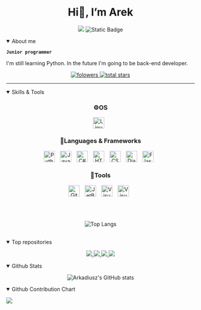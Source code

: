 <h1 align="center">Hi👋, I’m Arek</h1>

<div align="center">
  <p>
    
  ![](https://komarev.com/ghpvc/?username=arkadiuszkornecki&color=blue)
  ![Static Badge](https://img.shields.io/badge/Focus-Web%20Development-lightgreen)

  
  </p>
</div>
<details open>
  <summary>About me</summary>
  
  **`Junior programmer`**
  <p>I'm still learning Python. In the future I'm going to be back-end developer.</p>
</details>
<p align="center">
  <a href="https://github.com/arkadiuszkornecki?tab=followers">
    <img alt="folowers" title="Follow me on Github" src="https://custom-icon-badges.demolab.com/github/followers/arkadiuszkornecki?color=236ad3&labelColor=1155ba&style=for-the-badge&logo=person-add&label=Follow&logoColor=white"/>
  </a>
  <a href="https://github.com/arkadiuszkornecki?tab=repositories&sort=stargazers">
    <img alt="total stars" title="Total stars on Github" src="https://custom-icon-badges.demolab.com/github/stars/arkadiuszkornecki?color=55960c&style=for-the-badge&labelColor=488207&logo=star"/>
  </a>
</p>
<hr>

<details open align="center">
  <summary align="left">Skills & Tools</summary>
  <div align="center">
    
  <h3 align="center">⚙️OS</h3>
  <img alt="Linux" width="30px" style="padding-right: 10px;" src="https://cdn.jsdelivr.net/gh/devicons/devicon/icons/linux/linux-original.svg" />
<!--   | 
  <img align="center" alt="Windows11" width="30px" style="padding-right: 10px;" src="https://cdn.jsdelivr.net/gh/devicons/devicon@latest/icons/windows11/windows11-original.svg" />
-->
  
  <h3 align="center">🔡Languages & Frameworks</h3>
  <img alt="Python" width="30px" style="padding-right: 10px;" src="https://cdn.jsdelivr.net/gh/devicons/devicon@latest/icons/python/python-original.svg" />
  <img alt="JavaScript" width="30px" style="padding-right: 10px;" src="https://cdn.jsdelivr.net/gh/devicons/devicon/icons/javascript/javascript-plain.svg" />
  <img alt="C#" width="30px" style="padding-right: 10px;" src="https://cdn.jsdelivr.net/gh/devicons/devicon@latest/icons/csharp/csharp-original.svg" />
  <img alt="HTML5" width="30px" style="padding-right: 10px;" src="https://cdn.jsdelivr.net/gh/devicons/devicon/icons/html5/html5-plain.svg" />
  <img alt="CSS3" width="30px" style="padding-right: 10px;" src="https://cdn.jsdelivr.net/gh/devicons/devicon/icons/css3/css3-plain.svg" />
  <img alt="Django" width="30px" style="padding-right: 10px;" src="https://www.svgrepo.com/show/353657/django-icon.svg" />
  <img alt="Flask" width="30px" style="padding-right: 10px;" src="https://media.discordapp.net/attachments/1332009247013077176/1332009532133478400/pngfind.com-flask-png-1286693.png?ex=67a57e4c&is=67a42ccc&hm=43c58c206f17ab3df90f48275a1a50057cf0a3a7eae9993fd3a81a8d1489593e&=&format=webp&quality=lossless&width=840&height=840" />

  <h3 align="center">🧰Tools</h3>
  <img alt="Git" width="30px" style="padding-right: 10px;" src="https://cdn.jsdelivr.net/gh/devicons/devicon/icons/git/git-plain.svg" />
  <img alt="JetBrains" width="30px" style="padding-right: 10px;" src="https://cdn.jsdelivr.net/gh/devicons/devicon@latest/icons/jetbrains/jetbrains-original.svg" />
  <img alt="Visual Studio Code" width="30px" style="padding-right: 10px;" src="https://cdn.jsdelivr.net/gh/devicons/devicon@latest/icons/vscode/vscode-original.svg" />
  <img alt="Visual Studio" width="30px" style="padding-right: 10px;" src="https://cdn.jsdelivr.net/gh/devicons/devicon@latest/icons/visualstudio/visualstudio-original.svg" />
  
  <br /><br />
  
  ![Top Langs](https://github-readme-stats.vercel.app/api/top-langs/?username=arkadiuszkornecki&theme=cobalt2&layout=compact)
  </div>
</details>

<br />

<details open>
<summary>Top repositories</summary>
<p align="center">
  <a href="https://github.com/arkadiuszkornecki/Temperature_Converter_PYTHON_GUI" target="_blank">
    <img src="https://github-readme-stats.vercel.app/api/pin/?username=arkadiuszkornecki&repo=Temperature_Converter_PYTHON_GUI&cache_seconds=86400&theme=cobalt2" />
  </a>
  <a href="https://github.com/arkadiuszkornecki/Simple-Calculator-GUI" target="_blank">
    <img src="https://github-readme-stats.vercel.app/api/pin/?username=arkadiuszkornecki&repo=Simple-Calculator-GUI&cache_seconds=86400&theme=cobalt2" />
  </a>
  <a href="https://github.com/arkadiuszkornecki/Simple_Notepad_GUI" target="_blank">
    <img src="https://github-readme-stats.vercel.app/api/pin/?username=arkadiuszkornecki&repo=Simple_Notepad_GUI&cache_seconds=86400&theme=cobalt2" />
  </a>
  <a href="https://github.com/arkadiuszkornecki/arkadiuszkornecki.github.io" target="_blank">
    <img  src="https://github-readme-stats.vercel.app/api/pin/?username=arkadiuszkornecki&repo=arkadiuszkornecki.github.io&cache_seconds=86400&theme=cobalt2" />
  </a>
</p>
</details>


<details open> 
  <summary>Github Stats</summary>
  <div align="center">
    <p>
      
  ![Arkadiusz's GitHub stats](https://github-readme-stats.vercel.app/api?username=arkadiuszkornecki&theme=cobalt2&show_icons=true&custom_title=Arek's%20Github%20Stats)
    </p>
  </div>

</details>


<details open>
<summary>Github Contribution Chart</summary>

![](https://github-readme-activity-graph.vercel.app/graph?username=arkadiuszkornecki&theme=rogue&custom_title=Contribution%20Graph&title_color=FFC600&bg_color=193549&color=0088FF&line=FFC600&point=0088FF)

</details
